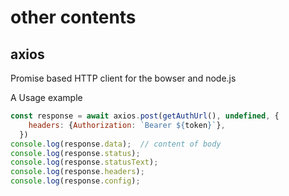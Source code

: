 # other contents

## axios

Promise based HTTP client for the bowser and node.js

A Usage example
```js
const response = await axios.post(getAuthUrl(), undefined, {
    headers: {Authorization: `Bearer ${token}`},
  })
console.log(response.data);  // content of body
console.log(response.status);
console.log(response.statusText);
console.log(response.headers);
console.log(response.config);
```